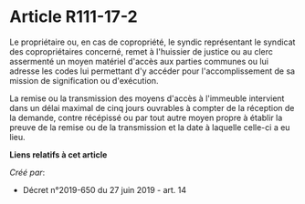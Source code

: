 # Article R111-17-2

Le propriétaire ou, en cas de copropriété, le syndic représentant le syndicat des copropriétaires concerné, remet à
l'huissier de justice ou au clerc assermenté un moyen matériel d'accès aux parties communes ou lui adresse les codes lui
permettant d'y accéder pour l'accomplissement de sa mission de signification ou d'exécution. 

La remise ou la transmission des moyens d'accès à l'immeuble intervient dans un délai maximal de cinq jours ouvrables à
compter de la réception de la demande, contre récépissé ou par tout autre moyen propre à établir la preuve de la remise ou de
la transmission et la date à laquelle celle-ci a eu lieu.

**Liens relatifs à cet article**

_Créé par_:

  - Décret n°2019-650 du 27 juin 2019 - art. 14
